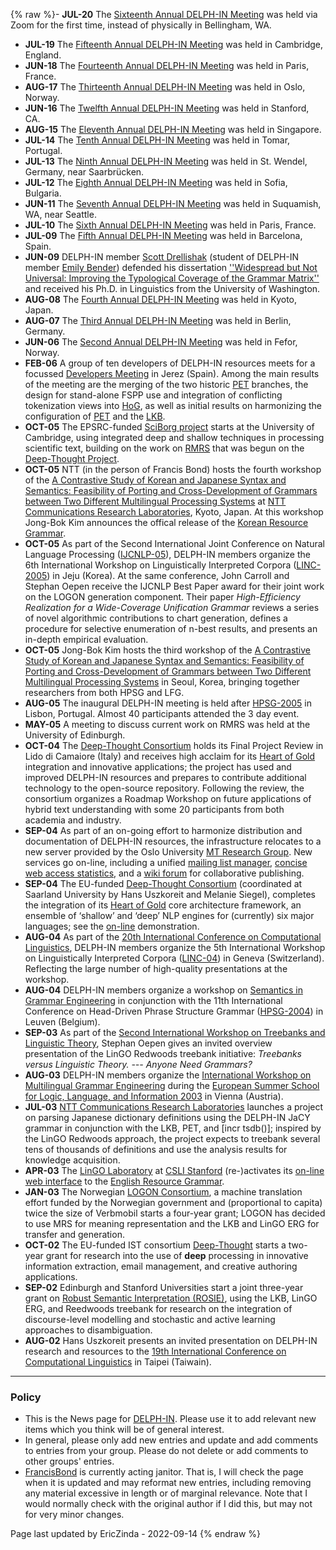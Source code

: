 {% raw %}- **JUL-20** The [Sixteenth Annual DELPH-IN Meeting](https://blog.inductorsoftware.com/docsproto/summits/BellinghamTop)
was held via Zoom for the first time, instead of physically in
Bellingham, WA.
- **JUL-19** The [Fifteenth Annual DELPH-IN Meeting](https://blog.inductorsoftware.com/docsproto/summits/CambridgeTop) was
held in Cambridge, England.
- **JUN-18** The [Fourteenth Annual DELPH-IN Meeting](https://blog.inductorsoftware.com/docsproto/summits/DiderotTop) was
held in Paris, France.
- **AUG-17** The [Thirteenth Annual DELPH-IN Meeting](https://blog.inductorsoftware.com/docsproto/summits/OsloTop) was
held in Oslo, Norway.
- **JUN-16** The [Twelfth Annual DELPH-IN Meeting](https://blog.inductorsoftware.com/docsproto/summits/StanfordTop) was
held in Stanford, CA.
- **AUG-15** The [Eleventh Annual DELPH-IN Meeting](https://blog.inductorsoftware.com/docsproto/summits/SingaporeTop) was
held in Singapore.
- **JUL-14** The [Tenth Annual DELPH-IN Meeting](https://blog.inductorsoftware.com/docsproto/summits/TomarTop) was held in
Tomar, Portugal.
- **JUL-13** The [Ninth Annual DELPH-IN Meeting](https://blog.inductorsoftware.com/docsproto/summits/SaarlandTop) was held
in St. Wendel, Germany, near Saarbrücken.
- **JUL-12** The [Eighth Annual DELPH-IN Meeting](https://blog.inductorsoftware.com/docsproto/summits/SofiaTop) was held
in Sofia, Bulgaria.
- **JUN-11** The [Seventh Annual DELPH-IN Meeting](https://blog.inductorsoftware.com/docsproto/summits/SuquamishTop) was
held in Suquamish, WA, near Seattle.
- **JUL-10** The [Sixth Annual DELPH-IN Meeting](https://blog.inductorsoftware.com/docsproto/summits/ParisTop) was held in
Paris, France.
- **JUL-09** The [Fifth Annual DELPH-IN Meeting](https://blog.inductorsoftware.com/docsproto/summits/BarcelonaTop) was
held in Barcelona, Spain.
- **JUN-09** DELPH-IN member [Scott Drellishak](https://blog.inductorsoftware.com/docsproto/tools/ScottDrellishak)
(student of DELPH-IN member [Emily Bender](https://blog.inductorsoftware.com/docsproto/tools/EmilyBender)) defended
his dissertation [''Widespread but Not Universal: Improving the
Typological Coverage of the Grammar
Matrix''](http://students.washington.edu/sfd/Drellishak%20-%20Widespread%20but%20Not%20Universal.pdf)
and received his Ph.D. in Linguistics from the University of
Washington.
- **AUG-08** The [Fourth Annual DELPH-IN Meeting](https://blog.inductorsoftware.com/docsproto/summits/KyotoTop) was held
in Kyoto, Japan.
- **AUG-07** The [Third Annual DELPH-IN Meeting](https://blog.inductorsoftware.com/docsproto/summits/BerlinTop) was held
in Berlin, Germany.
- **JUN-06** The [Second Annual DELPH-IN Meeting](https://blog.inductorsoftware.com/docsproto/summits/FeforTop) was held
in Fefor, Norway.
- **FEB-06** A group of ten developers of DELPH-IN resources meets for
a focussed [Developers Meeting](https://blog.inductorsoftware.com/docsproto/summits/JerezTop) in Jerez (Spain). Among
the main results of the meeting are the merging of the two historic
[PET](https://blog.inductorsoftware.com/docsproto/garage/PetTop) branches, the design for stand-alone FSPP use and
integration of conflicting tokenization views into
[HoG](https://blog.inductorsoftware.com/docsproto/tools/HeartofgoldTop), as well as initial results on harmonizing the
configuration of [PET](https://blog.inductorsoftware.com/docsproto/garage/PetTop) and the [LKB](https://blog.inductorsoftware.com/docsproto/tools/LkbTop).
- **OCT-05** The EPSRC-funded [SciBorg
project](http://www.sciborg.org.uk) starts at the University of
Cambridge, using integrated deep and shallow techniques in
processing scientific text, building on the work on [RMRS](https://blog.inductorsoftware.com/docsproto/tools/RmrsTop)
that was begun on the [Deep-Thought
Project](http://www.project-deepthought.net/).
- **OCT-05** NTT (in the person of Francis Bond) hosts the fourth
workshop of the [A Contrastive Study of Korean and Japanese Syntax
and Semantics: Feasibility of Porting and Cross-Development of
Grammars between Two Different Multilingual Processing
Systems](http://web.khu.ac.kr/~jongbok/projects/kor-jap-joint.html)
at [NTT Communications Research
Laboratories](http://www.kecl.ntt.co.jp/), Kyoto, Japan. At this
workshop Jong-Bok Kim announces the offical release of the [Korean
Resource Grammar](http://web.khu.ac.kr/~jongbok/projects/krg.html).
- **OCT-05** As part of the Second International Joint Conference on
Natural Language Processing
([IJCNLP-05](http://www.afnlp.org/IJCNLP05/)), DELPH-IN members
organize the 6th International Workshop on Linguistically
Interpreted Corpora
([LINC-2005](http://www.delph-in.net/events/05/linc/)) in Jeju
(Korea). At the same conference, John Carroll and Stephan Oepen
receive the IJCNLP Best Paper award for their joint work on the
LOGON generation component. Their paper *High-Efficiency Realization
for a Wide-Coverage Unification Grammar* reviews a series of novel
algorithmic contributions to chart generation, defines a procedure
for selective enumeration of n-best results, and presents an
in-depth empirical evaluation.
- **OCT-05** Jong-Bok Kim hosts the third workshop of the [A
Contrastive Study of Korean and Japanese Syntax and Semantics:
Feasibility of Porting and Cross-Development of Grammars between Two
Different Multilingual Processing
Systems](http://web.khu.ac.kr/~jongbok/projects/kor-jap-joint.html)
in Seoul, Korea, bringing together researchers from both HPSG and
LFG.
- **AUG-05** The inaugural DELPH-IN meeting is held after
[HPSG-2005](http://hpsg2005.di.fc.ul.pt/) in Lisbon, Portugal.
Almost 40 participants attended the 3 day event.
- **MAY-05** A meeting to discuss current work on RMRS was held at the
University of Edinburgh.
- **OCT-04** The [Deep-Thought
Consortium](http://www.project-deepthought.net/) holds its Final
Project Review in Lido di Camaiore (Italy) and receives high acclaim
for its [Heart of Gold](http://www.delph-in.net/hog/) integration
and innovative applications; the project has used and improved
DELPH-IN resources and prepares to contribute additional technology
to the open-source repository. Following the review, the consortium
organizes a Roadmap Workshop on future applications of hybrid text
understanding with some 20 participants from both academia and
industry.
- **SEP-04** As part of an on-going effort to harmonize distribution
and documentation of DELPH-IN resources, the infrastructure
relocates to a new server provided by the Oslo University [MT
Research Group](http://www.emmtee.net/). New services go on-line,
including a unified [mailing list
manager](http://lists.delph-in.net/), [concise web access
statistics](http://traffic.delph-in.net/), and a [wiki
forum](http://moin.delph-in.net/wiki/) for collaborative publishing.
- **SEP-04** The EU-funded [Deep-Thought
Consortium](http://www.project-deepthought.net/) (coordinated at
Saarland University by Hans Uszkoreit and Melanie Siegel), completes
the integration of its [Heart of Gold](http://www.delph-in.net/hog/)
core architecture framework, an ensemble of ‘shallow’ and ‘deep’ NLP
engines for (currently) six major languages; see the
[on-line](http://www.delph-in.net/hog/) demonstration.
- **AUG-04** As part of the [20th International Conference on
Computational Linguistics](http://www.issco.unige.ch/coling2004/),
DELPH-IN members organize the 5th International Workshop on
Linguistically Interpreted Corpora
([LINC-04](http://www.coli.uni-sb.de/linc04/)) in Geneva
(Switzerland). Reflecting the large number of high-quality
presentations at the workshop.
- **AUG-04** DELPH-IN members organize a workshop on [Semantics in
Grammar
Engineering](http://www.ccl.kuleuven.ac.be/hpsg2004/workshop.php) in
conjunction with the 11th International Conference on Head-Driven
Phrase Structure Grammar
([HPSG-2004](http://www.ccl.kuleuven.ac.be/hpsg2004/index.php)) in
Leuven (Belgium).
- **SEP-03** As part of the [Second International Workshop on
Treebanks and Linguistic
Theory](http://www.masda.vxu.se/~rics/TLT2003/), Stephan Oepen gives
an invited overview presentation of the LinGO Redwoods treebank
initiative: *Treebanks versus Linguistic Theory. --- Anyone Need
Grammars?*
- **AUG-03** DELPH-IN members organize the [International Workshop on
Multilingual Grammar
Engineering](http://www.dfki.de/~siegel/esslli/index.html) during
the [European Summer School for Logic, Language, and Information
2003](http://www.logic.at/esslli03/) in Vienna (Austria).
- **JUL-03** [NTT Communications Research
Laboratories](http://www.kecl.ntt.co.jp/) launches a project on
parsing Japanese dictionary definitions using the DELPH-IN JaCY
grammar in conjunction with the LKB, PET, and \[incr tsdb()\];
inspired by the LinGO Redwoods approach, the project expects to
treebank several tens of thousands of definitions and use the
analysis results for knowledge acquisition.
- **APR-03** The [LinGO Laboratory](http://lingo.stanford.edu) at
[CSLI Stanford](http://www-csli.stanford.edu) (re-)activates its
[on-line web interface](http://lingo.stanford.edu:8000/erg) to the
[English Resource Grammar](http://www.delph-in.net/erg/).
- **JAN-03** The Norwegian [LOGON Consortium](http://www.emmtee.net/),
a machine translation effort funded by the Norwegian government and
(proportional to capita) twice the size of Verbmobil starts a
four-year grant; LOGON has decided to use MRS for meaning
representation and the LKB and LinGO ERG for transfer and
generation.
- **OCT-02** The EU-funded IST consortium
[Deep-Thought](http://www.project-deepthought.net/) starts a
two-year grant for research into the use of **deep** processing in
innovative information extraction, email management, and creative
authoring applications.
- **SEP-02** Edinburgh and Stanford Universities start a joint
three-year grant on [Robust Semantic Interpretation
(ROSIE)](http://www.hcrc.ed.ac.uk/stanford/project-data2.cgi?datafile=data-28-03-03.tab&project=6),
using the LKB, LinGO ERG, and Reedwoods treebank for research on the
integration of discourse-level modelling and stochastic and active
learning approaches to disambiguation.
- **AUG-02** Hans Uszkoreit presents an invited presentation on
DELPH-IN research and resources to the [19th International
Conference on Computational
Linguistics](http://www.coling2002.sinica.edu.tw/) in Taipei
(Taiwain).

* * *

### Policy

- This is the News page for [DELPH-IN](../Home). Please use it to
add relevant new items which you think will be of general interest.
- In general, please only add new entries and update and add comments
to entries from your group. Please do not delete or add comments to
other groups' entries.
- [FrancisBond](https://blog.inductorsoftware.com/docsproto/tools/FrancisBond) is currently acting janitor. That is, I
will check the page when it is updated and may reformat new entries,
including removing any material excessive in length or of marginal
relevance. Note that I would normally check with the original author
if I did this, but may not for very minor changes.

Page last updated by EricZinda - 2022-09-14
{% endraw %}